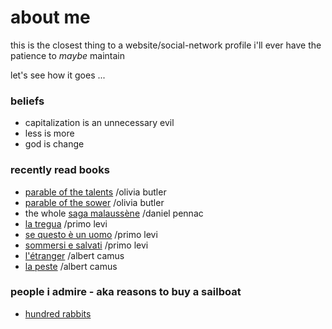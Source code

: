 # about me

this is the closest thing to a website/social-network profile i'll ever have the patience to *maybe* maintain

let's see how it goes ...

### beliefs
 - capitalization is an unnecessary evil
 - less is more
 - god is change

### recently read books 
 - [parable of the talents](https://en.wikipedia.org/wiki/Parable_of_the_Talents_(novel)) /olivia butler
 - [parable of the sower](https://en.wikipedia.org/wiki/Parable_of_the_Sower_(novel)) /olivia butler
 - the whole [saga malaussène](https://fr.wikipedia.org/wiki/Saga_Malauss%C3%A8ne) /daniel pennac
 - [la tregua](https://it.wikipedia.org/wiki/La_tregua_(Primo_Levi)) /primo levi
 - [se questo è un uomo](https://it.wikipedia.org/wiki/Se_questo_%C3%A8_un_uomo) /primo levi
 - [sommersi e salvati](https://it.wikipedia.org/wiki/I_sommersi_e_i_salvati) /primo levi
 - [l'étranger](https://fr.wikipedia.org/wiki/L%27%C3%89tranger) /albert camus
 - [la peste](https://fr.wikipedia.org/wiki/La_Peste) /albert camus

### people i admire - aka reasons to buy a sailboat
 - [hundred rabbits](https://100r.co/site/about_us.html)
